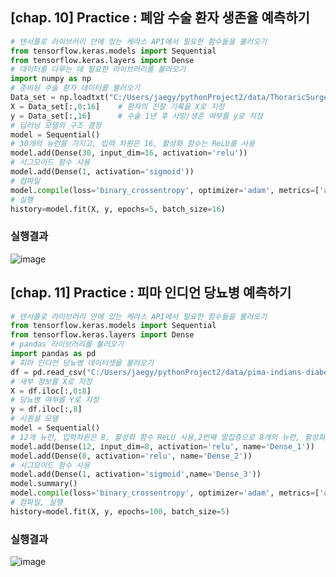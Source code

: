 ## [chap. 10] Practice : 폐암 수술 환자 생존율 예측하기
```python
# 텐서플로 라이브러리 안에 있는 케라스 API에서 필요한 함수들을 불러오기
from tensorflow.keras.models import Sequential
from tensorflow.keras.layers import Dense
# 데이터를 다루는 데 필요한 라이브러리를 불러오기
import numpy as np
# 준비된 수술 환자 데이터를 불러오기
Data_set = np.loadtxt("C:/Users/jaegy/pythonProject2/data/ThoraricSurgery3.csv", delimiter=",")
X = Data_set[:,0:16]    # 환자의 진찰 기록을 X로 지정
y = Data_set[:,16]      # 수술 1년 후 사망/생존 여부를 y로 지정
# 딥러닝 모델의 구조 결정
model = Sequential()
# 30개의 뉴런을 가지고, 입력 차원은 16, 활성화 함수는 ReLU를 사용
model.add(Dense(30, input_dim=16, activation='relu'))
# 시그모이드 함수 사용
model.add(Dense(1, activation='sigmoid'))
# 컴파일
model.compile(loss='binary_crossentropy', optimizer='adam', metrics=['accuracy'])
# 실행
history=model.fit(X, y, epochs=5, batch_size=16)
```
### 실행결과
![image](https://github.com/gryrryfh/AI-Class/assets/50912987/bf792dfa-649e-41fa-a0e2-d0b0e1a560e6)


## [chap. 11] Practice : 피마 인디언 당뇨병 예측하기
```python
# 텐서플로 라이브러리 안에 있는 케라스 API에서 필요한 함수들을 불러오기
from tensorflow.keras.models import Sequential
from tensorflow.keras.layers import Dense
# pandas 라이브러리를 불러오기
import pandas as pd
# 피마 인디언 당뇨병 데이터셋을 불러오기
df = pd.read_csv("C:/Users/jaegy/pythonProject2/data/pima-indians-diabetes3.csv")
# 세부 정보를 X로 지정
X = df.iloc[:,0:8]
# 당뇨병 여부를 Y로 지정
y = df.iloc[:,8]
# 시퀀셜 모델
model = Sequential()
# 12개 뉴런, 입력차원은 8, 활성화 함수 ReLU 사용,2번째 밀집층으로 8개의 뉴런, 활성화 함수 ReLU 사용
model.add(Dense(12, input_dim=8, activation='relu', name='Dense_1'))
model.add(Dense(8, activation='relu', name='Dense_2'))
# 시그모이드 함수 사용
model.add(Dense(1, activation='sigmoid',name='Dense_3'))
model.summary()
model.compile(loss='binary_crossentropy', optimizer='adam', metrics=['accuracy'])
# 컴파일, 실행
history=model.fit(X, y, epochs=100, batch_size=5)
```
### 실행결과
![image](https://github.com/gryrryfh/AI-Class/assets/50912987/1a62c63f-5615-4f99-9c29-59708931925f)
